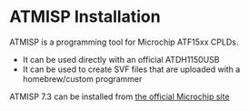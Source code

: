 # ATMISP Installation

ATMISP is a programming tool for Microchip ATF15xx CPLDs.
- It can be used directly with an official ATDH1150USB 
- It can be used to create SVF files that are uploaded with a homebrew/custom programmer

ATMISP 7.3 can be installed from [the official Microchip site](http://ww1.microchip.com/downloads/en/DeviceDoc/ATMISP7.zip)